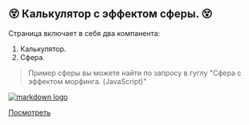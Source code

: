 😵 Калькулятор с эффектом сферы. 😵
-------------------------
Страница включает в себя два компанента:
1.	Калькулятор.
2.	Сфера.
 
> Пример сферы вы можете найти по запросу в гуглу "Сфера с эффектом морфинга. (JavaScript)"

[![markdown logo](https://sun9-30.userapi.com/impg/T5m2xSCMDOKzXbTf1Z8qWqBaJ1ZiI0exNpx-Og/bqOOkQ1jZHs.jpg?size=1018x836&quality=96&sign=f7c00c2ca6e5e8c8c148bdb4a857e3c6&type=album)](https://perlandrey.github.io/spherecalculator/)



[Посмотреть](https://perlandrey.github.io/spherecalculator/)